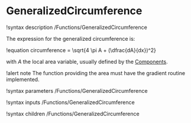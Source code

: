 # GeneralizedCircumference

!syntax description /Functions/GeneralizedCircumference

The expression for the generalized circumference is:

!equation
circumference = \sqrt{4 \pi A + (\dfrac{dA}{dx})^2}

with $A$ the local area variable, usually defined by the [Components](syntax/Components/index.md).

!alert note
The function providing the area must have the gradient routine implemented.

!syntax parameters /Functions/GeneralizedCircumference

!syntax inputs /Functions/GeneralizedCircumference

!syntax children /Functions/GeneralizedCircumference
